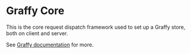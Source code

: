 # Graffy Core

This is the core request dispatch framework used to set up a Graffy store, both on client and server.

See [Graffy documentation](https://aravindet.github.io/graffy) for more.

